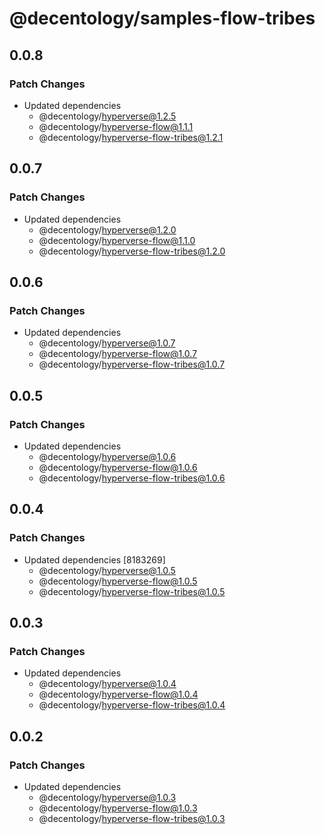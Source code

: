 # @decentology/samples-flow-tribes

## 0.0.8

### Patch Changes

-   Updated dependencies
    -   @decentology/hyperverse@1.2.5
    -   @decentology/hyperverse-flow@1.1.1
    -   @decentology/hyperverse-flow-tribes@1.2.1

## 0.0.7

### Patch Changes

-   Updated dependencies
    -   @decentology/hyperverse@1.2.0
    -   @decentology/hyperverse-flow@1.1.0
    -   @decentology/hyperverse-flow-tribes@1.2.0

## 0.0.6

### Patch Changes

-   Updated dependencies
    -   @decentology/hyperverse@1.0.7
    -   @decentology/hyperverse-flow@1.0.7
    -   @decentology/hyperverse-flow-tribes@1.0.7

## 0.0.5

### Patch Changes

-   Updated dependencies
    -   @decentology/hyperverse@1.0.6
    -   @decentology/hyperverse-flow@1.0.6
    -   @decentology/hyperverse-flow-tribes@1.0.6

## 0.0.4

### Patch Changes

-   Updated dependencies [8183269]
    -   @decentology/hyperverse@1.0.5
    -   @decentology/hyperverse-flow@1.0.5
    -   @decentology/hyperverse-flow-tribes@1.0.5

## 0.0.3

### Patch Changes

-   Updated dependencies
    -   @decentology/hyperverse@1.0.4
    -   @decentology/hyperverse-flow@1.0.4
    -   @decentology/hyperverse-flow-tribes@1.0.4

## 0.0.2

### Patch Changes

-   Updated dependencies
    -   @decentology/hyperverse@1.0.3
    -   @decentology/hyperverse-flow@1.0.3
    -   @decentology/hyperverse-flow-tribes@1.0.3
